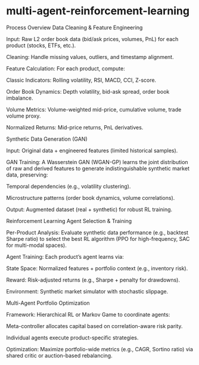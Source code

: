 # multi-agent-reinforcement-learning

Process Overview
Data Cleaning & Feature Engineering

Input: Raw L2 order book data (bid/ask prices, volumes, PnL) for each product (stocks, ETFs, etc.).

Cleaning: Handle missing values, outliers, and timestamp alignment.

Feature Calculation: For each product, compute:

Classic Indicators: Rolling volatility, RSI, MACD, CCI, Z-score.

Order Book Dynamics: Depth volatility, bid-ask spread, order book imbalance.

Volume Metrics: Volume-weighted mid-price, cumulative volume, trade volume proxy.

Normalized Returns: Mid-price returns, PnL derivatives.

Synthetic Data Generation (GAN)

Input: Original data + engineered features (limited historical samples).

GAN Training: A Wasserstein GAN (WGAN-GP) learns the joint distribution of raw and derived features to generate indistinguishable synthetic market data, preserving:

Temporal dependencies (e.g., volatility clustering).

Microstructure patterns (order book dynamics, volume correlations).

Output: Augmented dataset (real + synthetic) for robust RL training.

Reinforcement Learning Agent Selection & Training

Per-Product Analysis: Evaluate synthetic data performance (e.g., backtest Sharpe ratio) to select the best RL algorithm (PPO for high-frequency, SAC for multi-modal spaces).

Agent Training: Each product’s agent learns via:

State Space: Normalized features + portfolio context (e.g., inventory risk).

Reward: Risk-adjusted returns (e.g., Sharpe + penalty for drawdowns).

Environment: Synthetic market simulator with stochastic slippage.

Multi-Agent Portfolio Optimization

Framework: Hierarchical RL or Markov Game to coordinate agents:

Meta-controller allocates capital based on correlation-aware risk parity.

Individual agents execute product-specific strategies.

Optimization: Maximize portfolio-wide metrics (e.g., CAGR, Sortino ratio) via shared critic or auction-based rebalancing.
